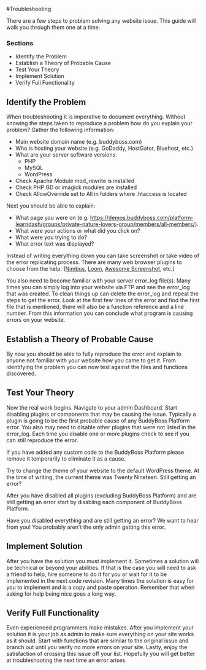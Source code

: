 #Troubleshooting

There are a few steps to problem solving any website issue. This guide will walk you through them one at a time.


### Sections<a name="sections"></a>
*   Identify the Problem
*   Establish a Theory of Probable Cause
*   Test Your Theory
*   Implement Solution
*   Verify Full Functionality

Identify the Problem<a name="Identify-the-Problem"></a>
--------------------

When troubleshooting it is imperative to document everything. Without knowing the steps taken to reproduce a problem how do you explain your problem? Gather the following information:

*   Main website domain name (e.g. buddyboss.com)
*   Who is hosting your website (e.g. GoDaddy, HostGator, Bluehost, etc.)
*   What are your server software versions.
    *   PHP
    *   MySQL
    *   WordPress
*   Check Apache Module mod\_rewrite is installed
*   Check PHP GD or imagick modules are installed
*   Check AllowOverride set to All in folders where .htaccess is located

Next you should be able to explain:

*   What page you were on (e.g. https://demos.buddyboss.com/platform-learndash/groups/private-nature-lovers-group/members/all-members/).
*   What were your actions or what did you click on?
*   What were you trying to do?
*   What error text was displayed?

Instead of writing everything down you can take screenshot or take video of the error replicating process. There are many web browser plugins to choose from the help. ([Nimbus](https://nimbusweb.me/), [Loom](https://home/buddyboss/public_html.useloom.com/), [Awesome Screenshot](https://home/buddyboss/public_html.awesomescreenshot.com/), etc.)

You also need to become familiar with your server error\_log file(s). Many times you can simply log into your website via FTP and see the error\_log that was created. To clean things up can delete the error\_log and repeat the steps to get the error. Look at the first few lines of the error and find the first file that is mentioned, there will also be a function reference and a line number. From this information you can conclude what program is causing errors on your website.

Establish a Theory of Probable Cause<a name="Establish-a-Theory-of-Probable-Cause"></a>
------------------------------------

By now you should be able to fully reproduce the error and explain to anyone not familiar with your website how you came to get it. From identifying the problem you can now test against the files and functions discovered.

Test Your Theory<a name="Test-Your-Theory"></a>
----------------

Now the real work begins. Navigate to your admin Dashboard. Start disabling plugins or components that may be causing the issue. Typically a plugin is going to be the first probable cause of any BuddyBoss Platform error. You also may need to disable other plugins that were not listed in the error\_log. Each time you disable one or more plugins check to see if you can still reproduce the error.

If you have added any custom code to the BuddyBoss Platform please remove it temporarily to eliminate it as a cause.

Try to change the theme of your website to the default WordPress theme. At the time of writing, the current theme was Twenty Nineteen. Still getting an error?

After you have disabled all plugins (excluding BuddyBoss Platform) and are still getting an error start by disabling each component of BuddyBoss Platform.

Have you disabled everything and are still getting an error? We want to hear from you! You probably aren't the only admin getting this error.

Implement Solution<a name="Implement-Solution"></a>
------------------

After you have the solution you must implement it. Sometimes a solution will be technical or beyond your abilities. If that is the case you will need to ask a friend to help, hire someone to do it for you or wait for it to be implemented in the next code revision. Many times the solution is easy for you to implement and is a copy and paste operation. Remember that when asking for help being nice goes a long way.

Verify Full Functionality<a name="Verify-Full-Functionality"></a>
-------------------------

Even experienced programmers make mistakes. After you implement your solution it is your job as admin to make sure everything on your site works as it should. Start with functions that are similar to the original issue and branch out until you verify no more errors on your site. Lastly, enjoy the satisfaction of crossing this issue off your list. Hopefully you will get better at troubleshooting the next time an error arises.